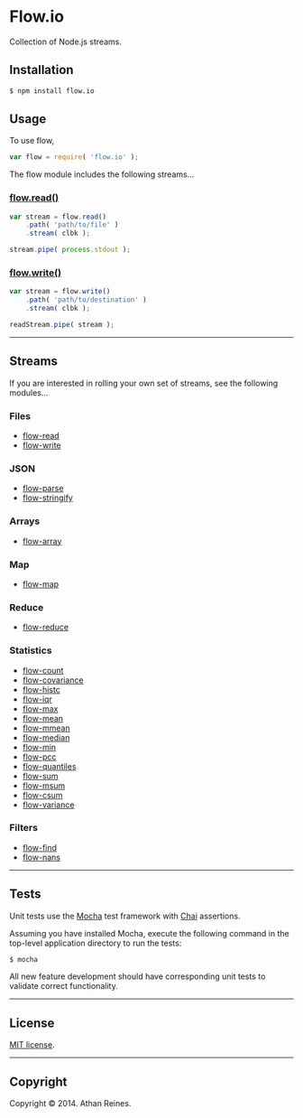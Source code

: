 Flow.io
==========

Collection of Node.js streams.


## Installation

``` bash
$ npm install flow.io
```

## Usage

To use flow,

``` javascript
var flow = require( 'flow.io' );
```

The flow module includes the following streams...


### [flow.read()](https://github.com/flow-io/flow-read)

``` javascript
var stream = flow.read()
	.path( 'path/to/file' )
	.stream( clbk );

stream.pipe( process.stdout );
```


### [flow.write()](https://github.com/flow-io/flow-write)

``` javascript
var stream = flow.write()
	.path( 'path/to/destination' )
	.stream( clbk );

readStream.pipe( stream );
```


---
## Streams

If you are interested in rolling your own set of streams, see the following modules...


### Files

*	[flow-read](https://github.com/flow-io/flow-read)
*	[flow-write](https://github.com/flow-io/flow-write)


### JSON

*	[flow-parse](https://github.com/flow-io/flow-parse)
*	[flow-stringify](https://github.com/flow-io/flow-stringify)


### Arrays

* 	[flow-array](https://github.com/flow-io/flow-array)


### Map

*	[flow-map](https://github.com/flow-io/flow-map)


### Reduce

*	[flow-reduce](https://github.com/flow-io/flow-reduce)


### Statistics

*	[flow-count](https://github.com/flow-io/flow-count)
*	[flow-covariance](https://github.com/flow-io/flow-covariance)
*	[flow-histc](https://github.com/flow-io/flow-histc)
*	[flow-iqr](https://github.com/flow-io/flow-iqr)
*	[flow-max](https://github.com/flow-io/flow-max)
*	[flow-mean](https://github.com/flow-io/flow-mean)
*	[flow-mmean](https://github.com/flow-io/flow-mmean)
*	[flow-median](https://github.com/flow-io/flow-median)
*	[flow-min](https://github.com/flow-io/flow-min)
*	[flow-pcc](https://github.com/flow-io/flow-pcc)
*	[flow-quantiles](https://github.com/flow-io/flow-quantiles)
*	[flow-sum](https://github.com/flow-io/flow-sum)
*	[flow-msum](https://github.com/flow-io/flow-msum)
*	[flow-csum](https://github.com/flow-io/flow-csum)
*	[flow-variance](https://github.com/flow-io/flow-variance)


### Filters

*	[flow-find](https://github.com/flow-io/flow-find)
*	[flow-nans](https://github.com/flow-io/flow-nans)




---
## Tests

Unit tests use the [Mocha](http://visionmedia.github.io/mocha) test framework with [Chai](http://chaijs.com) assertions.

Assuming you have installed Mocha, execute the following command in the top-level application directory to run the tests:

``` bash
$ mocha
```

All new feature development should have corresponding unit tests to validate correct functionality.


---
## License

[MIT license](http://opensource.org/licenses/MIT). 


---
## Copyright

Copyright &copy; 2014. Athan Reines.

